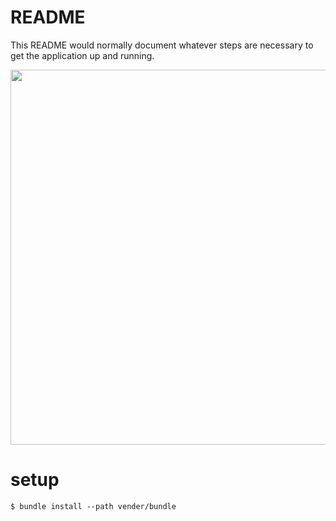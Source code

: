 # README

This README would normally document whatever steps are necessary to get the
application up and running.


<img width="600"  src="https://user-images.githubusercontent.com/6063541/115592199-e5c92880-a30d-11eb-80f8-ba896fd0dd32.png">


# setup

```
$ bundle install --path vender/bundle 
```
